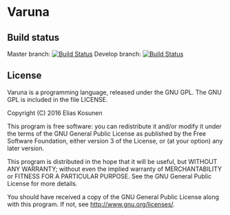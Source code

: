 # Varuna

## Build status

Master branch: [![Build Status](https://travis-ci.org/eliaskosunen/varuna.svg?branch=master)](https://travis-ci.org/eliaskosunen/varuna)
Develop branch: [![Build Status](https://travis-ci.org/eliaskosunen/varuna.svg?branch=develop)](https://travis-ci.org/eliaskosunen/varuna)

## License

Varuna is a programming language, released under the GNU GPL.
The GNU GPL is included in the file LICENSE.

Copyright (C) 2016 Elias Kosunen

This program is free software: you can redistribute it and/or modify
it under the terms of the GNU General Public License as published by
the Free Software Foundation, either version 3 of the License, or
(at your option) any later version.

This program is distributed in the hope that it will be useful,
but WITHOUT ANY WARRANTY; without even the implied warranty of
MERCHANTABILITY or FITNESS FOR A PARTICULAR PURPOSE.  See the
GNU General Public License for more details.

You should have received a copy of the GNU General Public License
along with this program.  If not, see <http://www.gnu.org/licenses/>.
